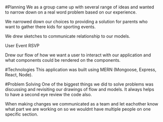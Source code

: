 #Planning
We as a group came up with several range of ideas and wanted to narrow down on a real word problem based on our experience.

We narrowed down our choices to providing a solution for parents who want to gather there kids for sporting events.

We drew sketches to communicate relationship to our models.

User
Event
RSVP

Drew our flow of how we want a user to interact with our application and what components could be rendered on the components.

#Technologies
This application was built using MERN (Mongoose, Express, React, Node).

#Problem Solving
One of the biggest things we did to solve problems was discussing and revisiting our drawings of flow and models. It always helps to have a second eye review the code also.

When making changes we communicated as a team and let eachother know what part we are working on so we wouldnt have multiple people on one specific section.
